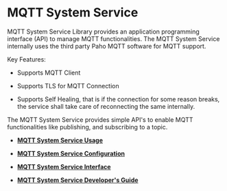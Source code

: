 # MQTT System Service

MQTT System Service Library provides an application programming interface \(API\) to manage MQTT functionalities. The MQTT System Service internally uses the third party Paho MQTT software for MQTT support.

Key Features:

-   Supports MQTT Client

-   Supports TLS for MQTT Connection

-   Supports Self Healing, that is if the connection for some reason breaks, the service shall take care of reconnecting the same internally.


The MQTT System Service provides simple API's to enable MQTT functionalities like publishing, and subscribing to a topic.

-   **[MQTT System Service Usage](GUID-0B818BAA-AF92-41F7-B4C1-7516ADA6F4A5.md)**  

-   **[MQTT System Service Configuration](GUID-226069A1-E832-4560-8457-6363E3A0EB83.md)**  

-   **[MQTT System Service Interface](GUID-B5FCF623-E7FF-4626-AA04-20BCC3916E44.md)**  

-   **[MQTT System Service Developer's Guide](GUID-114BB7C8-BE5C-46B0-84F4-6A459FC0A9A7.md)**  


